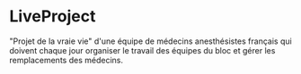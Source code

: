 # LiveProject
"Projet de la vraie vie" d'une équipe de médecins anesthésistes français qui doivent chaque jour organiser le travail des équipes du bloc 
et gérer les remplacements des médecins.

